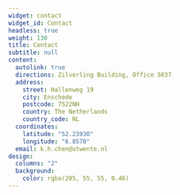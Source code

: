 ```yaml
---
widget: contact
widget_id: Contact
headless: true
weight: 130
title: Contact
subtitle: null
content:
  autolink: true
  directions: Zilverling Building, Office 5037
  address:
    street: Hallenweg 19
    city: Enschede
    postcode: 7522NH
    country: The Netherlands
    country_code: NL
  coordinates:
    latitude: "52.23930"
    longitude: "6.8570"
  email: k.h.chen@utwente.nl
design:
  columns: "2"
  background:
    color: rgba(205, 55, 55, 0.46)
---
```

